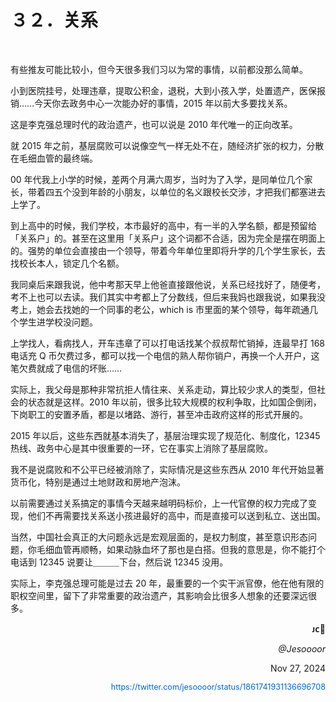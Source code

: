   <h1>３２．关系</h1>

  <p>&#160;</p>

  <p>有些推友可能比较小，但今天很多我们习以为常的事情，以前都没那么简单。</p>

  <p>小到医院挂号，处理违章，提取公积金，退税，大到小孩入学，处置遗产，医保报销……今天你去政务中心一次能办好的事情，2015 年以前大多要找关系。</p>

  <p>这是李克强总理时代的政治遗产，也可以说是 2010 年代唯一的正向改革。</p>

  <p>就 2015 年之前，基层腐败可以说像空气一样无处不在，随经济扩张的权力，分散在毛细血管的最终端。</p>

  <p>00 年代我上小学的时候，差两个月满六周岁，当时为了入学，是同单位几个家长，带着四五个没到年龄的小朋友，以单位的名义跟校长交涉，才把我们都塞进去上学了。</p>

  <p>到上高中的时候，我们学校，本市最好的高中，有一半的入学名额，都是预留给「关系户」的。甚至在这里用「关系户」这个词都不合适，因为完全是摆在明面上的。强势的单位会直接由一个领导，带着今年单位里即将升学的几个学生家长，去找校长本人，锁定几个名额。</p>

  <p>我同桌后来跟我说，他中考那天早上他爸直接跟他说，关系已经找好了，随便考，考不上也可以去读。我们其实中考都上了分数线，但后来我妈也跟我说，如果我没考上，她会去找她的一个同事的老公，which is 市里面的某个领导，每年疏通几个学生进学校没问题。</p>

  <p>上学找人，看病找人，开车违章了可以打电话找某个叔叔帮忙销掉，连最早打 168 电话充 Q 币欠费过多，都可以找一个电信的熟人帮你销户，再换一个人开户，这笔欠费就成了电信的坏账……</p>

  <p>实际上，我父母是那种非常抗拒人情往来、关系走动，算比较少求人的类型，但社会的状态就是这样。2010 年以前，很多比较大规模的权利争取，比如国企倒闭，下岗职工的安置矛盾，都是以堵路、游行，甚至冲击政府这样的形式开展的。</p>

  <p>2015 年以后，这些东西就基本消失了，基层治理实现了规范化、制度化，12345 热线、政务中心是其中很重要的一环，它在事实上消除了基层腐败。</p>

  <p>我不是说腐败和不公平已经被消除了，实际情况是这些东西从 2010 年代开始显著货币化，特别是通过土地财政和房地产泡沫。</p>

  <p>以前需要通过关系搞定的事情今天越来越明码标价，上一代官僚的权力完成了变现，他们不再需要找关系送小孩进最好的高中，而是直接可以送到私立、送出国。</p>

  <p>当然，中国社会真正的大问题永远是宏观层面的，是权力制度，甚至意识形态问题，你毛细血管再顺畅，如果动脉血坏了那也是白搭。但我的意思是，你不能打个电话到 12345 说要让＿＿＿下台，然后说 12345 没用。</p>

  <p>实际上，李克强总理可能是过去 20 年，最重要的一个实干派官僚，他在他有限的职权空间里，留下了非常重要的政治遗产，其影响会比很多人想象的还要深远很多。</p>

  <p style="text-align: right; font-weight: bold;">ᴊᴄ🍉</p>

  <p style="text-align: right; font-style: italic;">@Jesoooor</p>

  <p style="text-align: right;">Nov 27, 2024</p>

  <p style="text-align: right;"><a href="https://twitter.com/jesoooor/status/1861741931136696708" style="text-decoration: none; color: #0066cc; font-size: 0.9em;">https://twitter.com/jesoooor/status/1861741931136696708</a></p>
